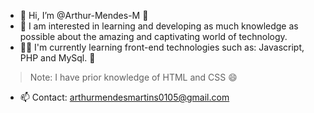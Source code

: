 - 👋 Hi, I’m @Arthur-Mendes-M :monocle_face:
- :brain: I am interested in learning and developing as much knowledge as possible about the amazing and captivating world of technology.
- :student: I'm currently learning front-end technologies such as: Javascript, PHP and MySql. :hugs:

> Note: I have prior knowledge of HTML and CSS :smile: 

- 📫 Contact: arthurmendesmartins0105@gmail.com 

<!---
Arthur-Mendes-M/Arthur-Mendes-M is a ✨ special ✨ repository because its `README.md` (this file) appears on your GitHub profile.
You can click the Preview link to take a look at your changes.
--->
